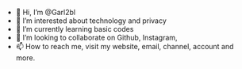 - 👋 Hi, I’m @Garl2bl
- 👀 I’m interested about technology and privacy
- 🌱 I’m currently learning basic codes
- 💞️ I’m looking to collaborate on Github, Instagram, 
- 📫 How to reach me, visit my website, email, channel, account and more. 

<!---
Garl2bl/Garl2bl is a ✨ special ✨ repository because its `README.md` (this file) appears on your GitHub profile.
You can click the Preview link to take a look at your changes.
--->
